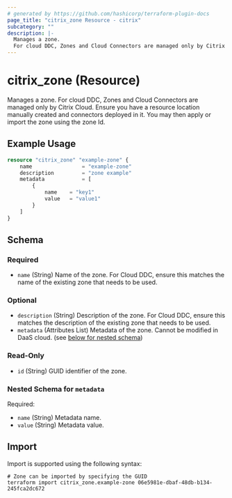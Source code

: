 ```yaml
---
# generated by https://github.com/hashicorp/terraform-plugin-docs
page_title: "citrix_zone Resource - citrix"
subcategory: ""
description: |-
  Manages a zone.
  For cloud DDC, Zones and Cloud Connectors are managed only by Citrix Cloud. Ensure you have a resource location manually created and connectors deployed in it. You may then apply or import the zone using the zone Id.
---
```


# citrix_zone (Resource)

Manages a zone.
For cloud DDC, Zones and Cloud Connectors are managed only by Citrix Cloud. Ensure you have a resource location manually created and connectors deployed in it. You may then apply or import the zone using the zone Id.

## Example Usage

```terraform
resource "citrix_zone" "example-zone" {
    name                = "example-zone"
    description         = "zone example"
    metadata            = [
        {
            name    = "key1"
            value   = "value1"
        }
    ]
}
```

<!-- schema generated by tfplugindocs -->
## Schema

### Required

- `name` (String) Name of the zone.
For Cloud DDC, ensure this matches the name of the existing zone that needs to be used.

### Optional

- `description` (String) Description of the zone.
For Cloud DDC, ensure this matches the description of the existing zone that needs to be used.
- `metadata` (Attributes List) Metadata of the zone. Cannot be modified in DaaS cloud. (see [below for nested schema](#nestedatt--metadata))

### Read-Only

- `id` (String) GUID identifier of the zone.

<a id="nestedatt--metadata"></a>
### Nested Schema for `metadata`

Required:

- `name` (String) Metadata name.
- `value` (String) Metadata value.

## Import

Import is supported using the following syntax:

```shell
# Zone can be imported by specifying the GUID
terraform import citrix_zone.example-zone 06e5981e-dbaf-48db-b134-245fca2dc672
```
